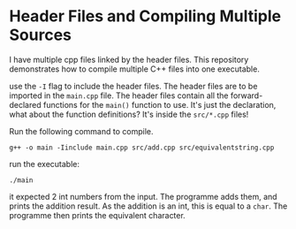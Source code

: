 # Header Files and Compiling Multiple Sources

I have multiple cpp files linked by the header files. This repository demonstrates how to compile multiple C++ files into one executable.

use the ```-I``` flag to include the header files. The header files are to be imported in the ```main.cpp``` file. The header files contain all the forward-declared functions for the ```main()``` function to use. It's just the declaration, what about the function definitions? It's inside the ```src/*.cpp``` files!

Run the following command to compile.

```g++ -o main -Iinclude main.cpp src/add.cpp src/equivalentstring.cpp```

run the executable:

```./main```

it expected 2 int numbers from the input. The programme adds them, and prints the addition result. As the addition is an int, this is equal to a ```char```. The programme then prints the equivalent character.